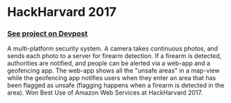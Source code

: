 # HackHarvard 2017

### [See project on Devpost](https://devpost.com/software/angel-s-eye)

A multi-platform security system. A camera takes continuous photos, and sends each photo to a server for firearm detection. If a firearm is detected, authorities are notified, and people can be alerted via a web-app and a geofencing app. The web-app shows all the "unsafe areas" in a map-view while the geofencing app notifies users when they enter an area that has been flagged as unsafe (flagging happens when a firearm is detected in the area). Won Best Use of Amazon Web Services at HackHarvard 2017. 